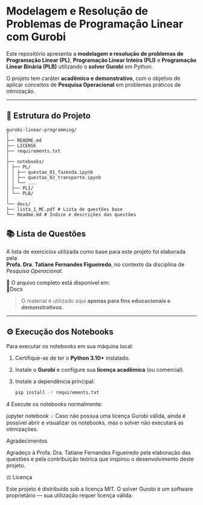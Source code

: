 #  Modelagem e Resolução de Problemas de Programação Linear com Gurobi

Este repositório apresenta a **modelagem e resolução de problemas de Programação Linear (PL)**, **Programação Linear Inteira (PLI)** e **Programação Linear Binária (PLB)** utilizando o **solver Gurobi** em Python.

O projeto tem caráter **acadêmico e demonstrativo**, com o objetivo de aplicar conceitos de **Pesquisa Operacional** em problemas práticos de otimização.

---

## 🧩 Estrutura do Projeto

    gurobi-linear-programming/
    │
    ├── README.md
    ├── LICENSE
    ├── requirements.txt
    │
    ├── notebooks/
    │ ├── PL/
    │ │ ├── questao_01_fazenda.ipynb
    │ │ ├── questao_02_transporte.ipynb
    │ │ └── ...
    │ ├── PLI/
    │ └── PLB/
    │
    └── docs/
    ├── lista_1_MC.pdf # Lista de questões base
    └── Readme.md # Índice e descrições das questões



## 📚 Lista de Questões

A lista de exercícios utilizada como base para este projeto foi elaborada pela  
**Profa. Dra. Tatiane Fernandes Figueiredo**, no contexto da disciplina de *Pesquisa Operacional*.

📘 O arquivo completo está disponível em:  
 📁Docs

> O material é utilizado aqui **apenas para fins educacionais e demonstrativos**.

---

## ⚙️ Execução dos Notebooks

Para executar os notebooks em sua máquina local:

1. Certifique-se de ter o **Python 3.10+** instalado.
2. Instale o **Gurobi** e configure sua **licença acadêmica** (ou comercial).
3. Instale a dependência principal:

   ```bash
   pip install -r requirements.txt

4 Execute os notebooks normalmente:


jupyter notebook
💡 Caso não possua uma licença Gurobi válida, ainda é possível abrir e visualizar os notebooks, mas o solver não executará as otimizações.

Agradecimentos

Agradeço à Profa. Dra. Tatiane Fernandes Figueiredo pela elaboração das questões e pela contribuição teórica que inspirou o desenvolvimento deste projeto.

⚖️ Licença

Este projeto é distribuído sob a licença MIT.
O solver Gurobi é um software proprietário — sua utilização requer licença válida.
